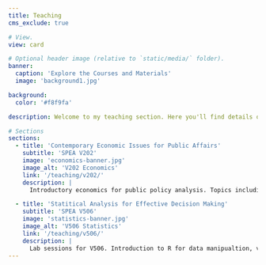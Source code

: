 ```yaml
---
title: Teaching
cms_exclude: true

# View.
view: card

# Optional header image (relative to `static/media/` folder).
banner:
  caption: 'Explore the Courses and Materials'
  image: 'background1.jpg'

background: 
  color: '#f8f9fa'

description: Welcome to my teaching section. Here you'll find details on the classes I am currently teaching and taught in the past. 

# Sections
sections:
  - title: 'Contemporary Economic Issues for Public Affairs'
    subtitle: 'SPEA V202'
    image: 'economics-banner.jpg'
    image_alt: 'V202 Economics'
    link: '/teaching/v202/'
    description: |
      Introductory economics for public policy analysis. Topics including market tax policy, externalities, public goods, environmental policy, labor markets, welfare programs, trade policy, etc. 

  - title: 'Statitical Analysis for Effective Decision Making'
    subtitle: 'SPEA V506'
    image: 'statistics-banner.jpg'
    image_alt: 'V506 Statistics'
    link: '/teaching/v506/'
    description: |
      Lab sessions for V506. Introduction to R for data manipualtion, visualization, and analysis. Introduction to statistical analysis. 
---
```

